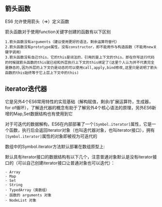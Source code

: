## 箭头函数
ES6 允许使用箭头（=>）定义函数

箭头函数对于使用function关键字创建的函数有以下区别

    1.箭头函数没有arguments（建议使用更好的语法，剩余运算符替代）
    2.箭头函数没有prototype属性，没有constructor，即不能用作与构造函数（不能用new关键字调用）
    3.箭头函数没有自己this，它的this是词法的，引用的是上下文的this，即在你写这行代码的时候就箭头函数的this就已经和外层执行上下文的this绑定了(这里个人认为并不代表完全是静态的,因为外层的上下文仍是动态的可以使用call,apply,bind修改,这里只是说明了箭头函数的this始终等于它上层上下文中的this)

## iterator迭代器
它是另外4个ES6常用特性的实现基础（解构赋值，剩余/扩展运算符，生成器，for of循环），了解迭代器的概念有助于了解另外4个核心语法的原理，另外ES6新增的Map,Set数据结构也有使用到它

对于可迭代的数据解构，ES6在内部部署了一个`[Symbol.iterator]`属性，它是一个函数，执行后会返回iterator对象（也叫迭代器对象，也叫iterator接口），拥有`[Symbol.iterator]`属性的对象即被视为可迭代的

数组中的Symbol.iterator方法默认部署在数组原型上:

默认具有iterator接口的数据结构有以下几个，注意普通对象默认是没有iterator接口的（可以自己创建iterator接口让普通对象也可以迭代）：

    · Array
    · Map
    · Set
    · String
    · TypedArray（类数组）
    · 函数的 arguments 对象
    · NodeList 对象